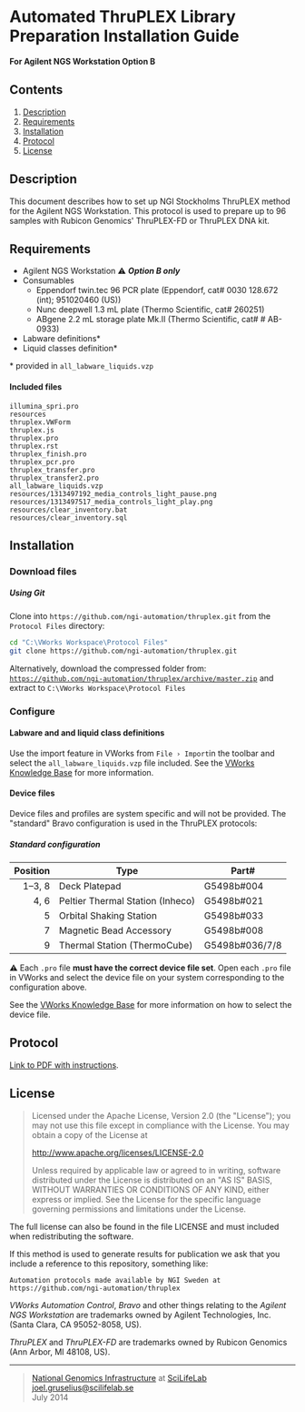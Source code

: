 # Automated ThruPLEX Library Preparation Installation Guide #
**For Agilent NGS Workstation Option B**

## Contents ##
1. [Description](#description)
2. [Requirements](#requirements)
3. [Installation](#installation)
4. [Protocol](#protocol)
5. [License](#license)

## Description ##
This document describes how to set up NGI Stockholms ThruPLEX method for the Agilent NGS Workstation. This protocol is used to prepare up to 96 samples with Rubicon Genomics' ThruPLEX-FD or ThruPLEX DNA kit.

## Requirements ##
- Agilent NGS Workstation :warning: <i><b>Option B only</i></b>
- Consumables
   - Eppendorf twin.tec 96 PCR plate (Eppendorf, cat# 0030 128.672 (int); 951020460 (US))
   - Nunc deepwell 1.3 mL plate (Thermo Scientific, cat# 260251)
   - ABgene 2.2 mL storage plate Mk.II (Thermo Scientific, cat# # AB-0933)
- Labware definitions*
- Liquid classes definition*

\* provided in `all_labware_liquids.vzp`

#### Included files ####
```
illumina_spri.pro
resources
thruplex.VWForm
thruplex.js
thruplex.pro
thruplex.rst
thruplex_finish.pro
thruplex_pcr.pro
thruplex_transfer.pro
thruplex_transfer2.pro
all_labware_liquids.vzp
resources/1313497192_media_controls_light_pause.png
resources/1313497517_media_controls_light_play.png
resources/clear_inventory.bat
resources/clear_inventory.sql
```

## Installation ##
### Download files ###


##### Using Git #####
Clone into `https://github.com/ngi-automation/thruplex.git` from the `Protocol Files` directory:

```bash
cd "C:\VWorks Workspace\Protocol Files"
git clone https://github.com/ngi-automation/thruplex.git
```

Alternatively, download the compressed folder from:
[`https://github.com/ngi-automation/thruplex/archive/master.zip`][zip]
and extract to `C:\VWorks Workspace\Protocol Files`

### Configure ###
#### Labware and and liquid class definitions ####
Use the import feature in VWorks from `File › Import`in the toolbar and select the `all_labware_liquids.vzp` file included. See the [VWorks Knowledge Base][import] for more information.

#### Device files ####
Device files and profiles are system specific and will not be provided. The "standard" Bravo configuration is used in the ThruPLEX protocols:

##### Standard configuration #####
Position | Type | Part#
-------: | ---- | -----
1&ndash;3, 8  | Deck Platepad | G5498b#004
4, 6     | Peltier Thermal Station (Inheco) | G5498b#021
5        | Orbital Shaking Station | G5498b#033
7        | Magnetic Bead Accessory | G5498b#008
9        | Thermal Station (ThermoCube) | G5498b#036/7/8

:warning:  Each `.pro` file **must have the correct device file set**. Open each `.pro` file in VWorks and select the device file on your system corresponding to the configuration above.

See the [VWorks Knowledge Base][device-file] for more information on how to select the device file.

## Protocol ##

[Link to PDF with instructions][sop].

## License ##
> Licensed under the Apache License, Version 2.0 (the "License");
> you may not use this file except in compliance with the License.
> You may obtain a copy of the License at
> 
> http://www.apache.org/licenses/LICENSE-2.0
>
> Unless required by applicable law or agreed to in writing, software
> distributed under the License is distributed on an "AS IS" BASIS,
> WITHOUT WARRANTIES OR CONDITIONS OF ANY KIND, either express or implied.
> See the License for the specific language governing permissions and limitations under the License.

The full license can also be found in the file LICENSE and must included when redistributing the software.

If this method is used to generate results for publication we ask that you include a reference to this repository, something like:
```
Automation protocols made available by NGI Sweden at https://github.com/ngi-automation/thruplex
```

*VWorks Automation Control*, *Bravo* and other things relating to the *Agilent NGS Workstation* are trademarks owned by Agilent Technologies, Inc. (Santa Clara, CA 95052-8058, US).

*ThruPLEX* and *ThruPLEX-FD* are trademarks owned by Rubicon Genomics (Ann Arbor, MI 48108, US).

[email]: mailto:joel.gruselius@scilifelab.se "E-mail author"
[ngi]: https://portal.scilifelab.se/genomics/ "NGI Stockholm"
[scilife]: http://www.scilifelab.se/platforms/ngi/ "SciLifeLab"
[zip]: https://github.com/jgruselius/thruplex/archive/master.zip
[import]: http://www.velocity11.com/techdocs/AutomationSolutionsKB/vworks4_ug/11_Troubleshooting.15.03.html#2005458
[catalog]: http://www.chem.agilent.com/Library/catalogs/Public/5991-0369EN.pdf
[sop]: http://goo.gl/IixcVn
[device-file]: http://www.velocity11.com/techdocs/AutomationSolutionsKB/vworks4_ug/02_CreateProtocolBasic.04.08.html#1981042

---

>[National Genomics Infrastructure][ngi] at [SciLifeLab][scilife]  
<joel.gruselius@scilifelab.se>  
July 2014

